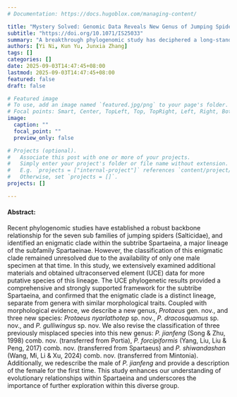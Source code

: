 ```yaml
---
# Documentation: https://docs.hugoblox.com/managing-content/

title: "Mystery Solved: Genomic Data Reveals New Genus of Jumping Spiders"
subtitle: "https://doi.org/10.1071/IS25033"
summary: "A breakthrough phylogenomic study has deciphered a long-standing enigma within the highly diverse jumping spiders (Salticidae). The paper titled “Phylogenomic placement of a new genus and species of jumping spiders (Araneae: Salticidae: Spartaeini) based on UCE data” has recently been published in the journal Invertebrate Systematics."
authors: [Yi Ni, Kun Yu, Junxia Zhang]
tags: []
categories: []
date: 2025-09-03T14:47:45+08:00
lastmod: 2025-09-03T14:47:45+08:00
featured: false
draft: false

# Featured image
# To use, add an image named `featured.jpg/png` to your page's folder.
# Focal points: Smart, Center, TopLeft, Top, TopRight, Left, Right, BottomLeft, Bottom, BottomRight.
image:
  caption: ""
  focal_point: ""
  preview_only: false

# Projects (optional).
#   Associate this post with one or more of your projects.
#   Simply enter your project's folder or file name without extension.
#   E.g. `projects = ["internal-project"]` references `content/project/deep-learning/index.md`.
#   Otherwise, set `projects = []`.
projects: []

---
```


<!--more-->

#### **Abstract:** 

Recent phylogenomic studies have established a robust backbone relationship for the seven sub families of jumping spiders (Salticidae), and identified an enigmatic clade within the subtribe Spartaeina, a major lineage of the subfamily Spartaeinae. However, the classification of this enigmatic clade remained unresolved due to the availability of only one male specimen at that time. In this study, we extensively examined additional materials and obtained ultraconserved element (UCE) data for more putative species of this lineage. The UCE phylogenetic results provided a comprehensive and strongly supported framework for the subtribe Spartaeina, and confirmed that the enigmatic clade is a distinct lineage, separate from genera with similar morphological traits. Coupled with morphological evidence, we describe a new genus, *Protaeus* gen. nov., and three new species: *Protaeus nyarlathotep* sp. nov., *P. dracosquamus* sp. nov., and *P. gulliwingus* sp. nov. We also revise the classification of three previously misplaced species into this new genus: *P. jianfeng* (Song & Zhu, 1998) comb. nov. (transferred from Portia), *P. forcipiformis* (Yang, Liu, Liu & Peng, 2017) comb. nov. (transferred from Spartaeus) and *P. shiwandashan* (Wang, Mi, Li & Xu, 2024) comb. nov. (transferred from Mintonia). Additionally, we redescribe the male of *P. jianfeng* and provide a description of the female for the first time. This study enhances our understanding of evolutionary relationships within Spartaeina and underscores the importance of further exploration within this diverse group.